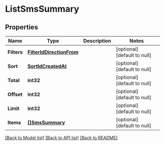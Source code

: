 # ListSmsSummary

## Properties
Name | Type | Description | Notes
------------ | ------------- | ------------- | -------------
**Filters** | [**FilterIdDirectionFrom**](FilterIdDirectionFrom.md) |  | [optional] [default to null]
**Sort** | [**SortIdCreatedAt**](SortIdCreatedAt.md) |  | [optional] [default to null]
**Total** | **int32** |  | [optional] [default to null]
**Offset** | **int32** |  | [optional] [default to null]
**Limit** | **int32** |  | [optional] [default to null]
**Items** | [**[]SmsSummary**](SmsSummary.md) |  | [optional] [default to null]

[[Back to Model list]](../README.md#documentation-for-models) [[Back to API list]](../README.md#documentation-for-api-endpoints) [[Back to README]](../README.md)


